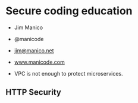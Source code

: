 # Secure coding education
- Jim Manico
- @manicode
- jim@manico.net
- www.manicode.com

- VPC is not enough to protect microservices.

## HTTP Security

